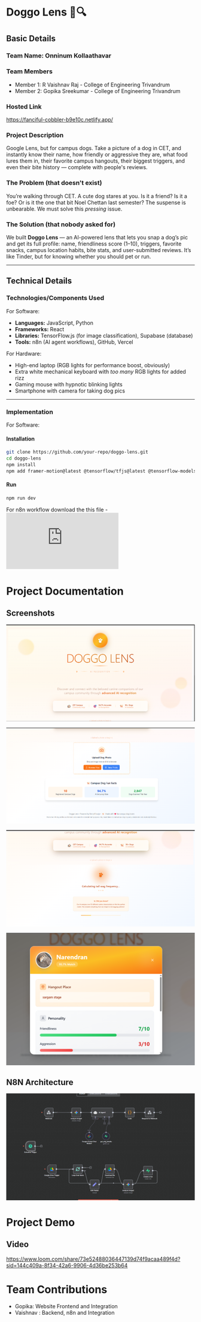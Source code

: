 # Doggo Lens 🐶🔍

## Basic Details
### Team Name: Onninum Kollaathavar

### Team Members
- Member 1: R Vaishnav Raj - College of Engineering Trivandrum
- Member 2: Gopika Sreekumar - College of Engineering Trivandrum
### Hosted Link
https://fanciful-cobbler-b9e10c.netlify.app/
### Project Description
Google Lens, but for campus dogs. Take a picture of a dog in CET, and instantly know their name, how friendly or aggressive they are, what food lures them in, their favorite campus hangouts, their biggest triggers, and even their bite history — complete with people's reviews.

### The Problem (that doesn't exist)
You’re walking through CET. A cute dog stares at you. Is it a friend? Is it a foe? Or is it the one that bit Noel Chettan last semester? The suspense is unbearable. We must solve this *pressing* issue.

### The Solution (that nobody asked for)
We built **Doggo Lens** — an AI-powered lens that lets you snap a dog’s pic and get its full profile: name, friendliness score (1–10), triggers, favorite snacks, campus location habits, bite stats, and user-submitted reviews. It’s like Tinder, but for knowing whether you should pet or run.

---

## Technical Details
### Technologies/Components Used
For Software:
- **Languages:** JavaScript, Python
- **Frameworks:** React
- **Libraries:** TensorFlow.js (for image classification), Supabase (database)
- **Tools:** n8n (AI agent workflows), GitHub, Vercel

For Hardware:
- High-end laptop (RGB lights for performance boost, obviously)
- Extra white mechanical keyboard with *too many* RGB lights for added rizz
- Gaming mouse with hypnotic blinking lights
- Smartphone with camera for taking dog pics

---

### Implementation
For Software:

#### Installation
```bash
git clone https://github.com/your-repo/doggo-lens.git
cd doggo-lens
npm install
npm add framer-motion@latest @tensorflow/tfjs@latest @tensorflow-models/mobilenet@latest
```
#### Run
```bash
npm run dev
```
For n8n workflow download the this file - ![N8N Workflow](https://github.com/Gopika4112/useless_project_temp/blob/main/Doggo_lens_n8n_workflow.json)

# Project Documentation

## Screenshots
![Screenshot1](https://github.com/Gopika4112/useless_project_temp/blob/main/Screenshot%202025-08-09%20223006.png)

![Screenshot2](https://github.com/Gopika4112/useless_project_temp/blob/main/Screenshot%202025-08-09%20223014.png)

![Screenshot2](https://github.com/Gopika4112/useless_project_temp/blob/main/Screenshot%202025-08-09%20223056.png)

![Screenshot3](https://github.com/Gopika4112/useless_project_temp/blob/main/Screenshot%202025-08-09%20222956.png)

## N8N Architecture
![Workflow](https://github.com/Gopika4112/useless_project_temp/blob/main/Screenshot%202025-08-09%20230536.png)


# Project Demo
## Video 
https://www.loom.com/share/73e52488036447139d74f9acaa489f4d?sid=144c409a-8f34-42a6-9906-4d36be253b64

# Team Contributions
- Gopika: Website Frontend and Integration
- Vaishnav : Backend, n8n and Integration



